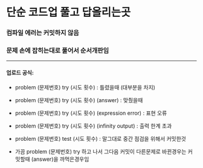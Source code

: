 # 단순 코드업 풀고 답올리는곳

### 컴파일 에러는 커밋하지 않음
### 문제 손에 잡히는대로 풀어서 순서개판임
---
#### 업로드 공식:

- problem (문제번호) try (시도 횟수) : 틀렸을때 (대부분을 차지)

- problem (문제번호) try (시도 횟수) (answer) : 맞췄을때

- problem (문제번호) try (시도 횟수) (expression error) : 표현 오류

- problem (문제번호) try (시도 횟수) (infinity output) : 출력 한계 초과

- problem (문제번호) test (시도 횟수) : 말그대로 중간 점검을 위해서 커밋한것

- 가끔 problem (문제번호) try 하고 나서 그다음 커밋이 다른문제로 바뀐경우는 커밋할때 (answer)을 까먹은경우임
